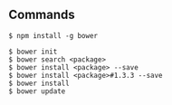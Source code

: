 ## Commands

    $ npm install -g bower

    $ bower init
    $ bower search <package>
    $ bower install <package> --save
    $ bower install <package>#1.3.3 --save
    $ bower install
    $ bower update

